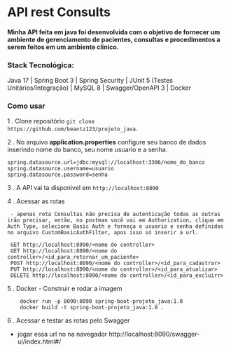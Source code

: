 # API rest Consults

#### Minha API feita em java foi desenvolvida com o objetivo de fornecer um ambiente de gerenciamento de pacientes, consultas e procedimentos a serem feitos em um ambiente clinico.

### Stack Tecnológica:
Java 17 | Spring Boot 3 | Spring Security | JUnit 5 (Testes Unitários/Integração) | MySQL 8 | Swagger/OpenAPI 3 | Docker

### Como usar

1 . Clone repositório `git clone https://github.com/beantz123/projeto_java`.

2 . No arquivo __application.properties__ configure seu banco de dados inserindo nome do banco, seu nome usuario e a senha.

    spring.datasource.url=jdbc:mysql://localhost:3306/nome_do_banco
    spring.datasource.username=usuario
    spring.datasource.password=senha
    
3 . A API vai ta disponivel em `http://localhost:8090`

4 . Acessar as rotas 

     - apenas rota Consultas não precisa de autenticação todas as outras irão precisar, então, no postman você vai em Authorization, clique em Auth Type, selecione Basic Auth e forneça o usuario e senha definidos no arquivo CustomBasicAuthFilter, apos isso só inserir a url.

     GET http://localhost:8090/<nome do controller>
     GET http://localhost:8090/<nome do controller>/<id_para_retornar_um_paciente>
     POST http://localhost:8090/<nome do controller>/<id_para_cadastrar>
     PUT http://localhost:8090/<nome do controller>/<id_para_atualizar>
     DELETE http://localhost:8090/<nome do controller>/<id_para_excluirr>
     
5 . Docker
    - Construir e rodar a imagem
        
        docker run -p 8090:8090 spring-boot-projeto_java:1.0
        docker build -t spring-boot-projeto_java:1.0 .

6 . Acessar e testar as rotas pelo Swagger
   - jogar essa url no na navegador http://localhost:8090/swagger-ui/index.html#/
    

     
